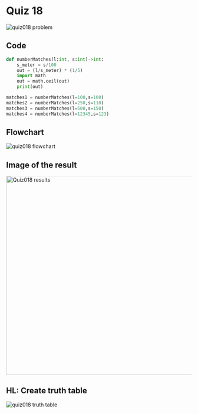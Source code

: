 # Quiz 18

![quiz018 problem](https://user-images.githubusercontent.com/112055062/198265715-431e1903-e85b-42a5-9806-fef6d8569dd2.jpg)

## Code 

```.py
def numberMatches(l:int, s:int)->int:
    s_meter = s/100
    out = (l/s_meter) * (1/5)
    import math
    out = math.ceil(out)
    print(out)

matches1 = numberMatches(l=100,s=100)
matches2 = numberMatches(l=250,s=110)
matches3 = numberMatches(l=500,s=150)
matches4 = numberMatches(l=12345,s=123)
```

## Flowchart

![quiz018 flowchart](https://user-images.githubusercontent.com/112055062/198269794-9d56c96b-5d27-4ada-a1da-bf66bca5be33.jpg)

## Image of the result

<img width="540" alt="Quiz018 results" src="https://user-images.githubusercontent.com/112055062/198269809-721bdc36-9e4a-4720-b3f7-04dd4e4235da.png">

## HL: Create truth table

![quiz018 truth table](https://user-images.githubusercontent.com/112055062/198266222-13207a52-d683-4583-9913-bd94893e0a92.jpeg)

